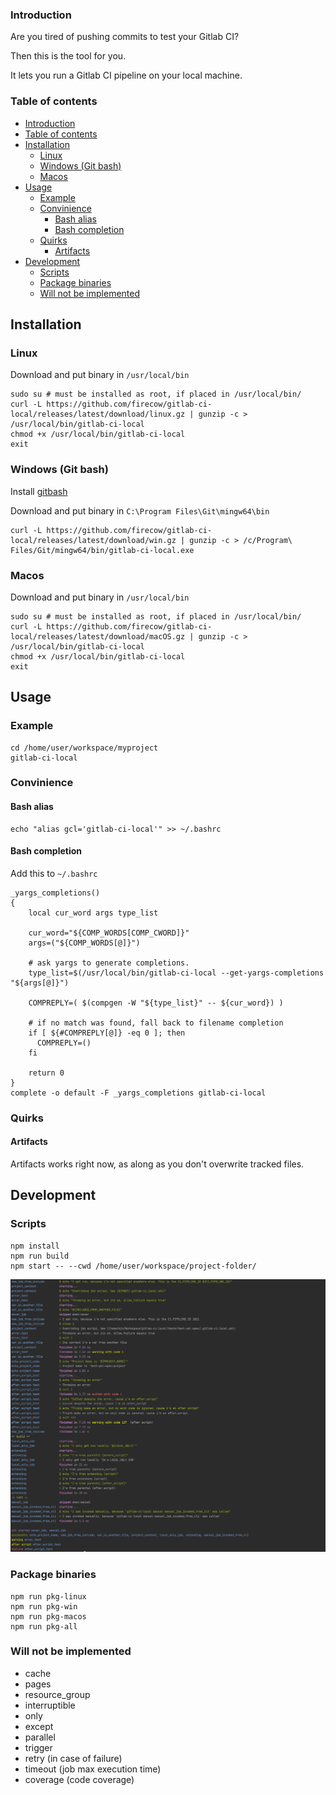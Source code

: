 ### Introduction
Are you tired of pushing commits to test your Gitlab CI?

Then this is the tool for you.

It lets you run a Gitlab CI pipeline on your local machine.

### Table of contents
* [Introduction](#introduction)
* [Table of contents](#table-of-contents)
* [Installation](#installation)
    * [Linux](#linux)
    * [Windows (Git bash)](#windows-git-bash)
    * [Macos](#macos)
* [Usage](#usage)
    * [Example](#example)
    * [Convinience](#convinience)
        * [Bash alias](#bash-alias)
        * [Bash completion](#bash-completion)
    * [Quirks](#quirks)
        * [Artifacts](#artifacts)
* [Development](#development)
    * [Scripts](#scripts)
    * [Package binaries](#package-binaries)
    * [Will not be implemented](#will-not-be-implemented)

## Installation
### Linux
Download and put binary in `/usr/local/bin`

```
sudo su # must be installed as root, if placed in /usr/local/bin/
curl -L https://github.com/firecow/gitlab-ci-local/releases/latest/download/linux.gz | gunzip -c > /usr/local/bin/gitlab-ci-local
chmod +x /usr/local/bin/gitlab-ci-local
exit
```
    
### Windows (Git bash)
Install [gitbash](https://git-scm.com/downloads)

Download and put binary in `C:\Program Files\Git\mingw64\bin`

```
curl -L https://github.com/firecow/gitlab-ci-local/releases/latest/download/win.gz | gunzip -c > /c/Program\ Files/Git/mingw64/bin/gitlab-ci-local.exe
```

### Macos
Download and put binary in `/usr/local/bin`

```
sudo su # must be installed as root, if placed in /usr/local/bin/
curl -L https://github.com/firecow/gitlab-ci-local/releases/latest/download/macOS.gz | gunzip -c > /usr/local/bin/gitlab-ci-local
chmod +x /usr/local/bin/gitlab-ci-local
exit
```

## Usage
### Example

```
cd /home/user/workspace/myproject
gitlab-ci-local
```

### Convinience
#### Bash alias
```
echo "alias gcl='gitlab-ci-local'" >> ~/.bashrc
```

#### Bash completion

Add this to `~/.bashrc`
```
_yargs_completions()
{
    local cur_word args type_list

    cur_word="${COMP_WORDS[COMP_CWORD]}"
    args=("${COMP_WORDS[@]}")

    # ask yargs to generate completions.
    type_list=$(/usr/local/bin/gitlab-ci-local --get-yargs-completions "${args[@]}")

    COMPREPLY=( $(compgen -W "${type_list}" -- ${cur_word}) )

    # if no match was found, fall back to filename completion
    if [ ${#COMPREPLY[@]} -eq 0 ]; then
      COMPREPLY=()
    fi

    return 0
}
complete -o default -F _yargs_completions gitlab-ci-local
```

### Quirks
#### Artifacts
Artifacts works right now, as along as you don't overwrite tracked files.

## Development
### Scripts
```
npm install
npm run build
npm start -- --cwd /home/user/workspace/project-folder/
```

![Alt text](/docs/images/development.png "Development output")

### Package binaries
```
npm run pkg-linux
npm run pkg-win
npm run pkg-macos
npm run pkg-all
```

### Will not be implemented
- cache
- pages
- resource_group
- interruptible
- only
- except
- parallel
- trigger
- retry (in case of failure)
- timeout (job max execution time)
- coverage (code coverage)
